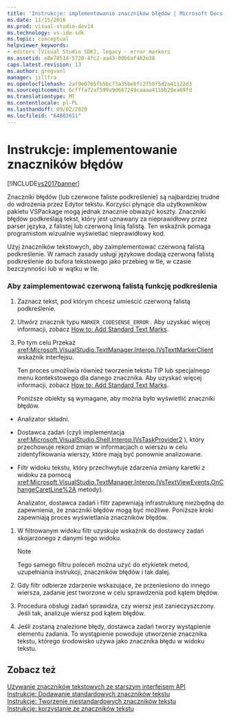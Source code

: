```yaml
---
title: 'Instrukcje: implementowanie znaczników błędów | Microsoft Docs'
ms.date: 11/15/2016
ms.prod: visual-studio-dev14
ms.technology: vs-ide-sdk
ms.topic: conceptual
helpviewer_keywords:
- editors [Visual Studio SDK], legacy - error markers
ms.assetid: e8e78514-5720-4fc2-aa43-00b6af482e38
caps.latest.revision: 13
ms.author: gregvanl
manager: jillfra
ms.openlocfilehash: 2af9e0765fb5bc73a35bebfc2f50f5d2a41122d3
ms.sourcegitcommit: 6cfffa72af599a9d667249caaaa411bb28ea69fd
ms.translationtype: MT
ms.contentlocale: pl-PL
ms.lasthandoff: 09/02/2020
ms.locfileid: "64803611"
---
```

# <a name="how-to-implement-error-markers"></a>Instrukcje: implementowanie znaczników błędów
[!INCLUDE[vs2017banner](../includes/vs2017banner.md)]

Znaczniki błędów (lub czerwone faliste podkreślenie) są najbardziej trudne do wdrożenia przez Edytor tekstu. Korzyści płynące dla użytkowników pakietu VSPackage mogą jednak znacznie obważyć koszty. Znaczniki błędów podkreślają tekst, który jest uznawany za nieprawidłowy przez parser języka, z falistej lub czerwoną linią falistą. Ten wskaźnik pomaga programistom wizualnie wyświetlać nieprawidłowy kod.  
  
 Użyj znaczników tekstowych, aby zaimplementować czerwoną falistą podkreślenie. W ramach zasady usługi językowe dodają czerwoną falistą podkreślenie do bufora tekstowego jako przebieg w tle, w czasie bezczynności lub w wątku w tle.  
  
### <a name="to-implement-the-red-wavy-underline-feature"></a>Aby zaimplementować czerwoną falistą funkcję podkreślenia  
  
1. Zaznacz tekst, pod którym chcesz umieścić czerwoną falistą podkreślenie.  
  
2. Utwórz znacznik typu `MARKER_CODESENSE_ERROR` . Aby uzyskać więcej informacji, zobacz [How to: Add Standard Text Marks](../extensibility/how-to-add-standard-text-markers.md).  
  
3. Po tym celu Przekaż <xref:Microsoft.VisualStudio.TextManager.Interop.IVsTextMarkerClient> wskaźnik interfejsu.  
  
   Ten proces umożliwia również tworzenie tekstu TIP lub specjalnego menu kontekstowego dla danego znacznika. Aby uzyskać więcej informacji, zobacz [How to: Add Standard Text Marks](../extensibility/how-to-add-standard-text-markers.md).  
  
   Poniższe obiekty są wymagane, aby można było wyświetlić znaczniki błędów.  
  
- Analizator składni.  
  
- Dostawca zadań (czyli implementacja <xref:Microsoft.VisualStudio.Shell.Interop.IVsTaskProvider2> ), który przechowuje rekord zmian w informacjach o wierszu w celu zidentyfikowania wierszy, które mają być ponownie analizowane.  
  
- Filtr widoku tekstu, który przechwytuje zdarzenia zmiany karetki z widoku za pomocą <xref:Microsoft.VisualStudio.TextManager.Interop.IVsTextViewEvents.OnChangeCaretLine%2A> metody).  
  
  Analizator, dostawca zadań i filtr zapewniają infrastrukturę niezbędną do zapewnienia, że znaczniki błędów mogą być możliwe. Poniższe kroki zapewniają proces wyświetlania znaczników błędów.  
  
1. W filtrowanym widoku filtr uzyskuje wskaźnik do dostawcy zadań skojarzonego z danymi tego widoku.  
  
    > [!NOTE]
    > Tego samego filtru poleceń można użyć do etykietek metod, uzupełniania instrukcji, znaczników błędów i tak dalej.  
  
2. Gdy filtr odbierze zdarzenie wskazujące, że przeniesiono do innego wiersza, zadanie jest tworzone w celu sprawdzenia pod kątem błędów.  
  
3. Procedura obsługi zadań sprawdza, czy wiersz jest zanieczyszczony. Jeśli tak, analizuje wiersz pod kątem błędów.  
  
4. Jeśli zostaną znalezione błędy, dostawca zadań tworzy wystąpienie elementu zadania. To wystąpienie powoduje utworzenie znacznika tekstu, którego środowisko używa jako znacznika błędu w widoku tekstu.  
  
## <a name="see-also"></a>Zobacz też  
 [Używanie znaczników tekstowych ze starszym interfejsem API](../extensibility/using-text-markers-with-the-legacy-api.md)   
 [Instrukcje: Dodawanie standardowych znaczników tekstu](../extensibility/how-to-add-standard-text-markers.md)   
 [Instrukcje: Tworzenie niestandardowych znaczników tekstu](../extensibility/how-to-create-custom-text-markers.md)   
 [Instrukcje: korzystanie ze znaczników tekstu](../extensibility/how-to-use-text-markers.md)
